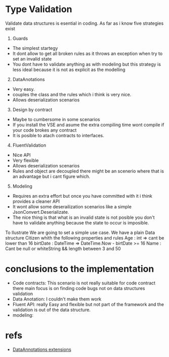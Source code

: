 ﻿# Type Validation
Validate data structures is esential in coding.
As far as i know five strategies exist
1. Guards
  + The simplest startegy
  + It dont allow to get all broken rules as it throws an exception when try to set an invalid state
  + You dont have to validate anything as with modeling but this strategy is less ideal because it is not as explicit as the modelling
2. DataAnotations
  + Very easy.
  + couples the class and the rules which i think is very nice.
  + Allows deserialization scenarios
3. Design by contract
  + Maybe to cumbersome in some scenarios
  + If you install the VSE and asume the extra compiling time wont compile if your code brokes any contract
  + It is posible to atach contracts to interfaces.
4. FluentValidation
  + Nice API
  + Very flexible
  + Allows deserialization scenarios
  + Rules and object are decoupled there might be an scenerio where that is an advantage but i cant figure which.
5. Modeling 
  + Requires an extra effort but once you have committed with it i think provides a cleaner API
  + It wont allow some deserailization scenarios like a simple JsonConvert.Deserializate.
  + The nice thing is that what is an invalid state is not posible you don't have to validate anything because the state to occur is imposible.


To Ilustrate We are going to set a simple use case.
We have a plain Data structure Citizen whith the following properties and rules
 Age : int => cant be lower than 16
 birtDate : DateTime => DateTime.Now - birtDate >= 16
 Name : Cant be null or whiteString && length between 3 and 50


# conclusions to the implementation
+ Code contracts: This scenario is not really suitable for code contract there main focus is on finding code bugs not on data structures validation
+ Data Anotation: I couldn't make them work
+ Fluent API: really Easy and flexible but not part of the framework and the validation is out of the data structure.
+ modeling: 

# refs
+ [DataAnnotations extensions](https://www.nuget.org/packages/DataAnnotationsExtensions)


